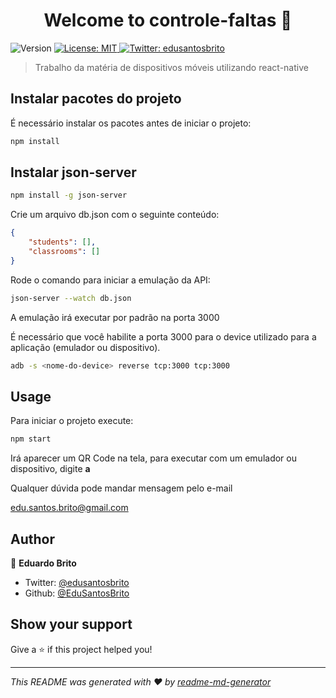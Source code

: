 <h1 align="center">Welcome to controle-faltas 👋</h1>
<p>
  <img alt="Version" src="https://img.shields.io/badge/version-1.0.0-blue.svg?cacheSeconds=2592000" />
  <a href="#" target="_blank">
    <img alt="License: MIT" src="https://img.shields.io/badge/License-MIT-yellow.svg" />
  </a>
  <a href="https://twitter.com/edusantosbrito" target="_blank">
    <img alt="Twitter: edusantosbrito" src="https://img.shields.io/twitter/follow/edusantosbrito.svg?style=social" />
  </a>
</p>

> Trabalho da matéria de dispositivos móveis utilizando react-native

## Instalar pacotes do projeto

É necessário instalar os pacotes antes de iniciar o projeto:

```sh
npm install
```

## Instalar json-server

```sh
npm install -g json-server
```

Crie um arquivo db.json com o seguinte conteúdo:

```json
{
	"students": [],
	"classrooms": []
}
```

Rode o comando para iniciar a emulação da API:

```sh
json-server --watch db.json
```

A emulação irá executar por padrão na porta 3000

É necessário que você habilite a porta 3000 para o device utilizado para a aplicação (emulador ou dispositivo).

```sh
adb -s <nome-do-device> reverse tcp:3000 tcp:3000
```

## Usage

Para iniciar o projeto execute:

```sh
npm start
```

Irá aparecer um QR Code na tela, para executar com um emulador ou dispositivo, digite **a**

Qualquer dúvida pode mandar mensagem pelo e-mail

edu.santos.brito@gmail.com

## Author

👤 **Eduardo Brito**

-   Twitter: [@edusantosbrito](https://twitter.com/edusantosbrito)
-   Github: [@EduSantosBrito](https://github.com/EduSantosBrito)

## Show your support

Give a ⭐️ if this project helped you!

---

_This README was generated with ❤️ by [readme-md-generator](https://github.com/kefranabg/readme-md-generator)_

